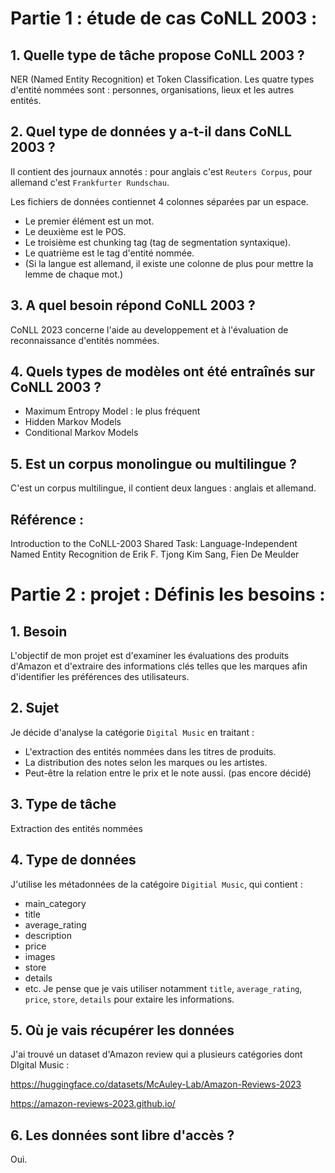 # Partie 1 : étude de cas CoNLL 2003 : 
## 1. Quelle type de tâche propose CoNLL 2003 ? 
NER (Named Entity Recognition) et Token Classification. Les quatre types d'entité nommées sont : personnes, organisations, lieux et les autres entités.

## 2. Quel type de données y a-t-il dans CoNLL 2003 ? 
Il contient des journaux annotés : pour anglais c'est `Reuters Corpus`, pour allemand c'est `Frankfurter Rundschau`.

Les fichiers de données contiennet 4 colonnes séparées par un espace.
- Le premier élément est un mot.
- Le deuxième est le POS.
- Le troisième est chunking tag (tag de segmentation syntaxique).
- Le quatrième est le tag d'entité nommée.
- (Si la langue est allemand, il existe une colonne de plus pour mettre la lemme de chaque mot.)

## 3. A quel besoin répond CoNLL 2003 ?
CoNLL 2023 concerne l'aide au developpement et à l'évaluation de reconnaissance d'entités nommées.

## 4. Quels types de modèles ont été entraînés sur CoNLL 2003 ?
- Maximum Entropy Model : le plus fréquent
- Hidden Markov Models
- Conditional Markov Models

## 5. Est un corpus monolingue ou multilingue ? 
C'est un corpus multilingue, il contient deux langues : anglais et allemand.

## Référence : 
Introduction to the CoNLL-2003 Shared Task: Language-Independent Named Entity Recognition de Erik F. Tjong Kim Sang, Fien De Meulder

# Partie 2 : projet : Définis les besoins :
## 1. Besoin
L'objectif de mon projet est d'examiner les évaluations des produits d'Amazon et d'extraire des informations clés telles que les marques afin d'identifier les préférences des utilisateurs.

## 2. Sujet
Je décide d'analyse la catégorie `Digital Music` en traitant :
- L'extraction des entités nommées dans les titres de produits.
- La distribution des notes selon les marques ou les artistes.
- Peut-être la relation entre le prix et le note aussi. (pas encore décidé)

## 3. Type de tâche
Extraction des entités nommées

## 4. Type de données
J'utilise les métadonnées de la catégoire `Digitial Music`, qui contient : 
- main_category
- title
- average_rating
- description
- price
- images
- store
- details
- etc.
Je pense que je vais utiliser notamment `title`, `average_rating`, `price`, `store`, `details` pour extaire les informations.

## 5. Où je vais récupérer les données
J'ai trouvé un dataset d'Amazon review qui a plusieurs catégories dont DIgital Music : 

https://huggingface.co/datasets/McAuley-Lab/Amazon-Reviews-2023

https://amazon-reviews-2023.github.io/

## 6. Les données sont libre d'accès ? 
Oui.